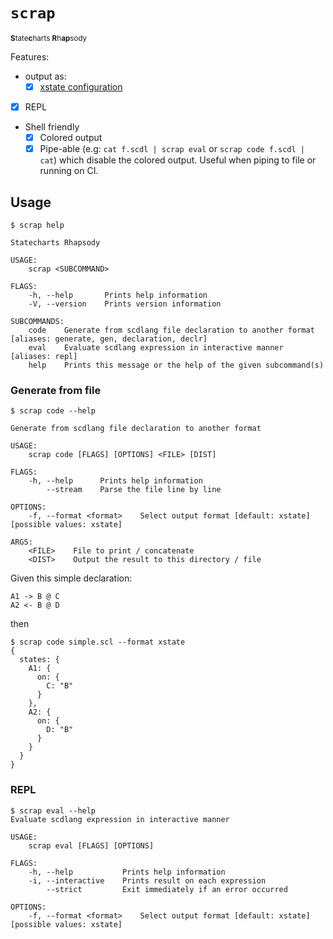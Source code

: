 # `scrap`
<sup>**S**tate**c**harts **R**h**ap**sody</sup>

Features:
- output as:
  - [x] [xstate configuration][xstate-format]
- [x] REPL
- Shell friendly
  - [x] Colored output
  - [x] Pipe-able (e.g: `cat f.scdl | scrap eval` or `scrap code f.scdl | cat`) which disable the colored output. Useful when piping to file or running on CI.

## Usage
```console
$ scrap help

Statecharts Rhapsody

USAGE:
    scrap <SUBCOMMAND>

FLAGS:
    -h, --help       Prints help information
    -V, --version    Prints version information

SUBCOMMANDS:
    code    Generate from scdlang file declaration to another format [aliases: generate, gen, declaration, declr]
    eval    Evaluate scdlang expression in interactive manner [aliases: repl]
    help    Prints this message or the help of the given subcommand(s)
```

### Generate from file
```console
$ scrap code --help

Generate from scdlang file declaration to another format

USAGE:
    scrap code [FLAGS] [OPTIONS] <FILE> [DIST]

FLAGS:
    -h, --help      Prints help information
        --stream    Parse the file line by line

OPTIONS:
    -f, --format <format>    Select output format [default: xstate]  [possible values: xstate]

ARGS:
    <FILE>    File to print / concatenate
    <DIST>    Output the result to this directory / file
```

Given this simple declaration:
```scl
A1 -> B @ C
A2 <- B @ D
```
then
```console
$ scrap code simple.scl --format xstate
{
  states: {
    A1: {
      on: {
        C: "B"
      }
    },
    A2: {
      on: {
        D: "B"
      }
    }
  }
}
```

### REPL
```console
$ scrap eval --help
Evaluate scdlang expression in interactive manner

USAGE:
    scrap eval [FLAGS] [OPTIONS]

FLAGS:
    -h, --help           Prints help information
    -i, --interactive    Prints result on each expression
        --strict         Exit immediately if an error occurred

OPTIONS:
    -f, --format <format>    Select output format [default: xstate]  [possible values: xstate]
```

[xstate-format]: https://xstate.js.org/docs/guides/machines.html#configuration